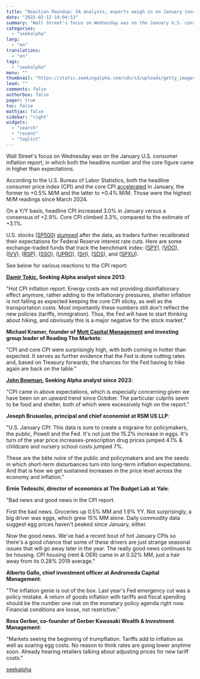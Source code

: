 ```yaml
---
title: "Reaction Roundup: SA analysts, experts weigh in on January consumer inflation report"
date: "2025-02-12 19:04:53"
summary: "Wall Street's focus on Wednesday was on the January U.S. consumer inflation report, in which both the headline number and the core figure came in higher than expectations. According to the U.S. Bureau of Labor Statistics, both the headline consumer price index (CPI) and the core CPI accelerated in January,..."
categories:
  - "seekalpha"
lang:
  - "en"
translations:
  - "en"
tags:
  - "seekalpha"
menu: ""
thumbnail: "https://static.seekingalpha.com/cdn/s3/uploads/getty_images/1386672172/image_1386672172.jpg"
lead: ""
comments: false
authorbox: false
pager: true
toc: false
mathjax: false
sidebar: "right"
widgets:
  - "search"
  - "recent"
  - "taglist"
---
```


Wall Street's focus on Wednesday was on the January U.S. consumer inflation report, in which both the headline number and the core figure came in higher than expectations.

According to the U.S. Bureau of Labor Statistics, both the headline consumer price index (CPI) and the core CPI [accelerated](https://seekingalpha.com/news/4406789-inflation-heats-up-more-than-expected-in-january-cpi "accelerated") in January, the former to +0.5% M/M and the latter to +0.4% M/M. Those were the highest M/M readings since March 2024. 

On a Y/Y basis, headline CPI increased 3.0% in January versus a consensus of +2.9%. Core CPI climbed 3.3%, compared to the estimate of +3.1%.

U.S. stocks ([SP500](https://seekingalpha.com/symbol/SP500 "S&P 500 Index")) [slumped](https://seekingalpha.com/news/4406639-sp500-nasdaq-dow-jones-outlook-stock-market-cpi "slumped") after the data, as traders further recalibrated their expectations for Federal Reserve interest rate cuts. Here are some exchange-traded funds that track the benchmark index: ([SPY](https://seekingalpha.com/symbol/SPY "SPDR® S&P 500 ETF Trust")), ([VOO](https://seekingalpha.com/symbol/VOO "Vanguard S&P 500 ETF")), ([IVV](https://seekingalpha.com/symbol/IVV "iShares Core S&P 500 ETF")), ([RSP](https://seekingalpha.com/symbol/RSP "Invesco S&P 500 Equal Weight ETF")), ([SSO](https://seekingalpha.com/symbol/SSO "ProShares Trust - ProShares Ultra S&P500")), ([UPRO](https://seekingalpha.com/symbol/UPRO "ProShares Trust - ProShares UltraPro S&P500")), ([SH](https://seekingalpha.com/symbol/SH "ProShares Short S&P 500 ETF")), ([SDS](https://seekingalpha.com/symbol/SDS "ProShares UltraShort S&P 500 ETF")), and ([SPXU](https://seekingalpha.com/symbol/SPXU "ProShares UltraPro Short S&P 500 ETF")).

See below for various reactions to the CPI report:

**[Damir Tokic](https://seekingalpha.com/author/damir-tokic), Seeking Alpha analyst since 2013**:

"Hot CPI inflation report. Energy costs are not providing disinflationary effect anymore, rather adding to the inflationary pressures, shelter inflation is not falling as expected keeping the core CPI sticky, as well as the transportation costs. Most importantly these numbers still don't reflect the new policies (tariffs, immigration). Thus, the Fed will have to start thinking about hiking, and obviously this is a major negative for the stock market."

**Michael Kramer, founder of** [**Mott Capital Management**](https://seekingalpha.com/author/mott-capital-management) **and investing group leader of Reading The Markets**:

"CPI and core CPI were surprisingly high, with both coming in hotter than expected. It serves as further evidence that the Fed is done cutting rates and, based on Treasury forwards, the chances for the Fed having to hike again are back on the table."

**[John Bowman](https://seekingalpha.com/author/john-bowman "John Bowman"), Seeking Alpha analyst since 2023**:

"CPI came in above expectations, which is especially concerning given we have been on an upward trend since October. The particular culprits seem to be food and shelter, both of which were excessively high on the report."

**Joseph Brusuelas, principal and chief economist at RSM US LLP**:

"U.S. January CPI: This data is sure to create a migraine for policymakers, the public, Powell and the Fed. It's not just the 15.2% increase in eggs. It's turn of the year price increases-prescription drug prices jumped 4.1% & childcare and nursery school costs jumped 7%.

These are the bête noire of the public and policymakers and are the seeds in which short-term disturbances turn into long-term inflation expectations. And that is how we get sustained increases in the price level across the economy and inflation."

**Ernie Tedeschi, director of economics at The Budget Lab at Yale**:

"Bad news and good news in the CPI report.

First the bad news. Groceries up 0.5% MM and 1.9% YY. Not surprisingly, a big driver was eggs, which grew 15% MM alone. Daily commodity data suggest egg prices haven't peaked since January, either.

Now the good news. We've had a recent bout of hot January CPIs so there's a good chance that some of these drivers are just strange seasonal issues that will go away later in the year. The really good news continues to be housing. CPI housing (rent & OER) came in at 0.32% MM, just a hair away from its 0.28% 2019 average."

**Alberto Gallo, chief investment officer at Andromeda Capital Management**:

"The inflation genie is out of the box. Last year's Fed emergency cut was a policy mistake. A return of goods inflation with tariffs and fiscal spending should be the number one risk on the monetary policy agenda right now. Financial conditions are loose, not restrictive."

**Ross Gerber, co-founder of Gerber Kawasaki Wealth & Investment Management**:

"Markets seeing the beginning of trumpflation. Tariffs add to inflation as well as soaring egg costs. No reason to think rates are going lower anytime soon. Already hearing retailers talking about adjusting prices for new tariff costs."

[seekalpha](https://seekingalpha.com/news/4406909-reaction-roundup-sa-analysts-experts-weigh-in-on-january-consumer-inflation-report)
